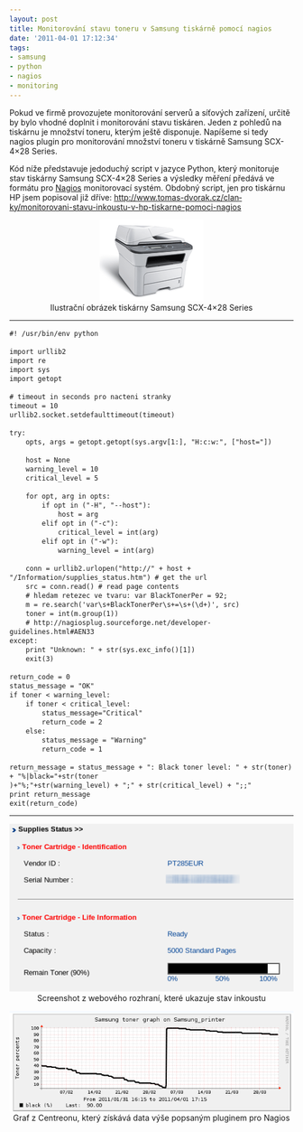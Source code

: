 ```yaml
---
layout: post
title: Monitorování stavu toneru v Samsung tiskárně pomocí nagios
date: '2011-04-01 17:12:34'
tags:
- samsung
- python
- nagios
- monitoring
---
```


Pokud ve firmě provozujete monitorování serverů a síťových
zařízení, určitě by bylo vhodné doplnit i monitorování stavu
tiskáren. Jeden z pohledů na tiskárnu je množství toneru, kterým
ještě disponuje. Napíšeme si tedy nagios plugin pro monitorování
množství toneru v tiskárně Samsung SCX-4×28 Series.


<p>Kód níže představuje jedoduchý script v jazyce Python, který
monitoruje stav tiskárny Samsung SCX-4×28 Series a výsledky měření
předává ve formátu pro <a href="http://www.nagios.org/">Nagios</a>
monitorovací systém. Obdobný script, jen pro tiskárnu HP jsem popisoval již
dříve: <a
href="http://www.tomas-dvorak.cz/clanky/monitorovani-stavu-inkoustu-v-hp-tiskarne-pomoci-nagios">http://www.tomas-dvorak.cz/clan­ky/monitorova­ni-stavu-inkoustu-v-hp-tiskarne-pomoci-nagios</a></p>

<p style="text-align:center"><img src="/images/71.gif"
alt="" />
<br />Ilustrační obrázek tiskárny Samsung SCX-4×28 Series</p>

<hr />

<pre class=".prettyprint"><code>#! /usr/bin/env python

import urllib2
import re
import sys
import getopt

# timeout in seconds pro nacteni stranky
timeout = 10
urllib2.socket.setdefaulttimeout(timeout)

try:
    opts, args = getopt.getopt(sys.argv[1:], "H:c:w:", ["host="])

    host = None
    warning_level = 10
    critical_level = 5

    for opt, arg in opts:
        if opt in ("-H", "--host"):
            host = arg
        elif opt in ("-c"):
            critical_level = int(arg)
        elif opt in ("-w"):
            warning_level = int(arg)

    conn = urllib2.urlopen("http://" + host + "/Information/supplies_status.htm") # get the url
    src = conn.read() # read page contents
    # hledam retezec ve tvaru: var BlackTonerPer = 92;
    m = re.search('var\s+BlackTonerPer\s+=\s+(\d+)', src)
    toner = int(m.group(1))
    # http://nagiosplug.sourceforge.net/developer-guidelines.html#AEN33
except:
    print "Unknown: " + str(sys.exc_info()[1])
    exit(3)

return_code = 0
status_message = "OK"
if toner < warning_level:
    if toner < critical_level:
        status_message="Critical"
        return_code = 2
    else:
        status_message = "Warning"
        return_code = 1

return_message = status_message + ": Black toner level: " + str(toner) + "%|black="+str(toner
)+"%;"+str(warning_level) + ";" + str(critical_level) + ";;"
print return_message
exit(return_code)</code></pre>

<hr />

<p style="text-align:center"><img
src="/images/72.png" alt="" />
<br />Screenshot z webového rozhraní, které ukazuje stav inkoustu</p>

<p style="text-align:center"><img
src="/images/73.png" alt="" />
<br />Graf z Centreonu, který získává data výše popsaným pluginem
pro Nagios</p>

